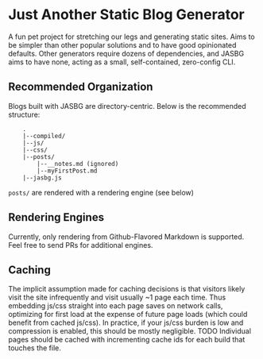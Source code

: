 # Just Another Static Blog Generator

A fun pet project for stretching our legs and generating static sites. Aims to be simpler than other popular solutions and to have good opinionated defaults. Other generators require dozens of dependencies, and JASBG aims to have none, acting as a small, self-contained, zero-config CLI.

## Recommended Organization

Blogs built with JASBG are directory-centric. Below is the recommended structure:
```
    .
    |--compiled/
    |--js/
    |--css/
    |--posts/
        |--__notes.md (ignored)
        |--myFirstPost.md
    |--jasbg.js
```

`posts/` are rendered with a rendering engine (see below)

## Rendering Engines

Currently, only rendering from Github-Flavored Markdown is supported. Feel free to send PRs for additional engines.

## Caching

The implicit assumption made for caching decisions is that visitors likely visit the site infrequently and visit usually ~1 page each time. Thus embedding js/css straight into each page saves on network calls, optimizing for first load at the expense of future page loads (which could benefit from cached js/css). In practice, if your js/css burden is low and compression is enabled, this should be mostly negligible. TODO Individual pages should be cached with incrementing cache ids for each build that touches the file.